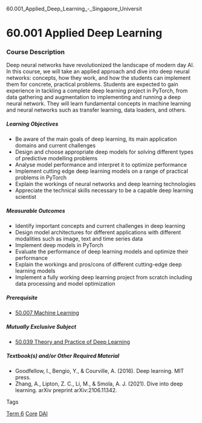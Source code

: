 60.001_Applied_Deep_Learning_-_Singapore_Universit



60.001 Applied Deep Learning
============================

### Course Description



Deep neural networks have revolutionized the landscape of modern day AI. In this course, we will take an applied approach and dive into deep neural networks: concepts, how they work, and how the students can implement them for concrete, practical problems. Students are expected to gain experience in tackling a complete deep learning project in PyTorch, from data gathering and augmentation to implementing and running a deep neural network. They will learn fundamental concepts in machine learning and neural networks such as transfer learning, data loaders, and others.



##### **Learning Objectives**



* Be aware of the main goals of deep learning, its main application domains and current challenges
* Design and choose appropriate deep models for solving different types of predictive modelling problems
* Analyse model performance and interpret it to optimize performance
* Implement cutting edge deep learning models on a range of practical problems in PyTorch
* Explain the workings of neural networks and deep learning technologies
* Appreciate the technical skills necessary to be a capable deep learning scientist


##### **Measurable Outcomes**



* Identify important concepts and current challenges in deep learning
* Design model architectures for different applications with different modalities such as image, text and time series data
* Implement deep models in PyTorch
* Evaluate the performance of deep learning models and optimize their performance
* Explain the workings and pros/cons of different cutting-edge deep learning models
* Implement a fully working deep learning project from scratch including data processing and model optimization


##### **Prerequisite**



* [50.007 Machine Learning](/course/50-007-machine-learning)


##### **Mutually Exclusive Subject**



* [50.039 Theory and Practice of Deep Learning](/course/50-039-theory-and-practice-of-deep-learning)


##### **Textbook(s) and/or Other Required Material**



* Goodfellow, I., Bengio, Y., & Courville, A. (2016). Deep learning. MIT press.
* Zhang, A., Lipton, Z. C., Li, M., & Smola, A. J. (2021). Dive into deep learning. arXiv preprint arXiv:2106.11342.

Tags

[Term 6](/education/undergraduate/courses/?course-term=859)
[Core](/education/undergraduate/courses/?course-type=852)
[DAI](/education/undergraduate/courses/?pillar-cluster=22)

